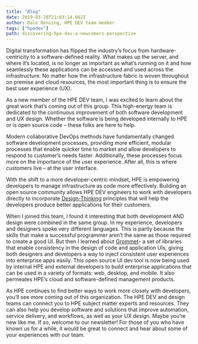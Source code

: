 ```yaml
---
title: "Blog"
date: 2019-03-28T21:03:14.662Z
author: Dale Rensing, HPE DEV team member 
tags: ["hpedev"]
path: discovering-hpe-dev-a-newcomers-perspective
---
```

Digital transformation has flipped the industry’s focus from hardware-centricity to a software-defined reality. What makes up the server, and where it’s located, is no longer as important as what’s running on it and how seamlessly these applications can be accessed and used across the infrastructure. No matter how the infrastructure fabric is woven throughout on premise and cloud resources, the most important thing is to ensure the best user experience (UX). 

As a new member of the HPE DEV team, I was excited to learn about the great work that’s coming out of this group. This high-energy team is dedicated to the continuous improvement of both software development and UX design.  Whether the software is being developed internally to HPE or is open source code – these folks are here to help. 

Modern collaborative DevOps methods have fundamentally changed software development processes, providing more efficient, modular processes that enable quicker time to market and allow developers to respond to customer’s needs faster. Additionally, these processes focus more on the importance of the user experience. After all, this is where customers live – at the user interface. 

With the shift to a more developer-centric mindset, HPE is empowering developers to manage infrastructure as code more effectively. Building an open source community allows HPE DEV engineers to work with developers directly to incorporate [Design-Thinking](http://www.interaction-design.org/literature/article/what-is-design-thinking-and-why-is-it-so-popular) principles that will help the developers produce better applications for their customers.

When I joined this team, I found it interesting that both development AND design were combined in the same group. In my experience, developers and designers spoke very different languages. This is partly because the skills that make a successful programmer aren’t the same as those required to create a good UI. But then I learned about [Grommet](http://v2.grommet.io/)– a set of libraries that enable consistency in the design of code and application UIs, giving both designers and developers a way to inject consistent user experiences into enterprise apps easily. This open source UI dev tool is now being used by internal HPE and external developers to build enterprise applications that can be used in a variety of formats: web, desktop, and mobile. It also permeates HPE’s cloud and software-defined management products.

As HPE continues to find better ways to work more closely with developers, you’ll see more coming out of this organization. The HPE DEV and design teams can connect you to HPE subject matter experts and resources. They can also help you develop software and solutions that improve automation, service delivery, and workflows, as well as your UX design. Maybe you’re new like me. If so, welcome to our newsletter! For those of you who have known us for a while, it would be great to connect and hear about some of your experiences with our team. 